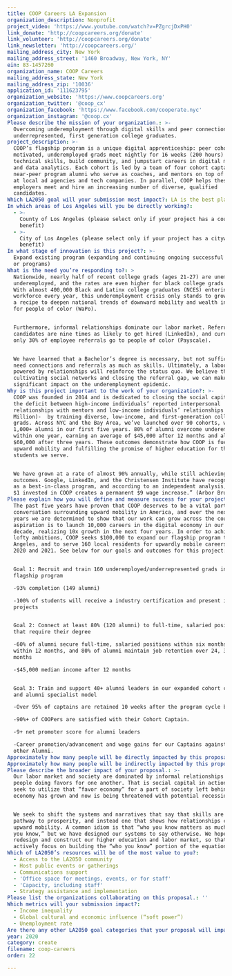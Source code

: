 ```yaml
---
title: COOP Careers LA Expansion
organization_description: Nonprofit
project_video: 'https://www.youtube.com/watch?v=PZgrcjDxPH0'
link_donate: 'http://coopcareers.org/donate'
link_volunteer: 'http://coopcareers.org/donate'
link_newsletter: 'http://coopcareers.org/'
mailing_address_city: New York
mailing_address_street: '1460 Broadway, New York, NY'
ein: 83-1457260
organization_name: COOP Careers
mailing_address_state: New York
mailing_address_zip: '10036'
application_id: '111623795'
organization_website: 'https://www.coopcareers.org'
organization_twitter: '@coop_cx'
organization_facebook: 'https://www.facebook.com/cooperate.nyc'
organization_instagram: '@coop.cx'
Please describe the mission of your organization.: >-
  Overcoming underemployment through digital skills and peer connections for
  underrepresented, first generation college graduates.
project_description: >-
  COOP’s flagship program is a unique digital apprenticeship: peer cohorts of 16
  motivated, underemployed grads meet nightly for 16 weeks (200 hours) to learn
  technical skills, build community, and jumpstart careers in digital marketing
  and data analytics. Each cohort is led by a team of four cohort captains,
  near-peer program alumni who serve as coaches, and mentors on top of busy jobs
  at local ad agencies and tech companies. In parallel, COOP helps these same
  employers meet and hire an increasing number of diverse, qualified
  candidates. 
Which LA2050 goal will your submission most impact?: LA is the best place to CREATE
In which areas of Los Angeles will you be directly working?:
  - >-
    County of Los Angeles (please select only if your project has a countywide
    benefit)
  - >-
    City of Los Angeles (please select only if your project has a citywide
    benefit)
In what stage of innovation is this project?: >-
  Expand existing program (expanding and continuing ongoing successful projects
  or programs)
What is the need you’re responding to?: >
  Nationwide, nearly half of recent college grads (ages 21-27) are unemployed or
  underemployed, and the rates are even higher for black college grads (Vox).
  With almost 400,000 Black and Latinx college graduates (NCES) entering the
  workforce every year, this underemployment crisis only stands to grow. This is
  a recipe to deepen national trends of downward mobility and wealth inequality
  for people of color (WaPo). 


  Furthermore, informal relationships dominate our labor market. Referred
  candidates are nine times as likely to get hired (LinkedIn), and currently
  only 30% of employee referrals go to people of color (Payscale). 


  We have learned that a Bachelor’s degree is necessary, but not sufficient. We
  need connections and referrals as much as skills. Ultimately, a labor market
  powered by relationships will reinforce the status quo. We believe that by
  cultivating social networks and closing the referral gap, we can make a
  significant impact on the underemployment epidemic.
Why is this project important to the work of your organization?: >-
  COOP was founded in 2014 and is dedicated to closing the social capital gap-
  the deficit between high-income individuals’ reported interpersonal
  relationships with mentors and low-income individuals’ relationships (The 74
  Million)-  by training diverse, low-income, and first-generation college
  grads. Across NYC and the Bay Area, we’ve launched over 90 cohorts, welcoming
  1,000+ alumni in our first five years. 80% of alumni overcome underemployment
  within one year, earning an average of $45,000 after 12 months and almost
  $60,000 after three years. These outcomes demonstrate how COOP is fueling
  upward mobility and fulfilling the promise of higher education for the
  students we serve.


  We have grown at a rate of almost 90% annually, while still achieving stellar
  outcomes. Google, LinkedIn, and the Christensen Institute have recognized us
  as a best-in-class program, and according to an independent analysis, “Every
  $1 invested in COOP creates a permanent $9 wage increase.” (Arbor Brothers)
Please explain how you will define and measure success for your project.: >-
  The past five years have proven that COOP deserves to be a vital part of the
  conversation surrounding upward mobility in America, and over the next several
  years we are determined to show that our work can grow across the country. Our
  aspiration is to launch 10,000 careers in the digital economy in our first
  decade, realizing 10x growth in the next four years. In order to achieve these
  lofty ambitions, COOP seeks $100,000 to expand our flagship program to Los
  Angeles, and to serve 160 local residents for upwardly mobile careers across
  2020 and 2021. See below for our goals and outcomes for this project:


  Goal 1: Recruit and train 160 underemployed/underrepresented grads in our
  flagship program

  -93% completion (149 alumni)

  -100% of students will receive a industry certification and present industry
  projects 


  Goal 2: Connect at least 80% (120 alumni) to full-time, salaried positions
  that require their degree

  -60% of alumni secure full-time, salaried positions within six months, 80%
  within 12 months, and 80% of alumni maintain job retention over 24, 36, and 48
  months

  -$45,000 median income after 12 months


  Goal 3: Train and support 40+ alumni leaders in our expanded cohort captain
  and alumni specialist model

  -Over 95% of captains are retained 10 weeks after the program cycle begins.

  -90%+ of COOPers are satisfied with their Cohort Captain.

  -9+ net promoter score for alumni leaders

  -Career promotion/advancement and wage gains for our Captains against our
  other Alumni. 
Approximately how many people will be directly impacted by this proposal?: '160'
Approximately how many people will be indirectly impacted by this proposal?: '300'
Please describe the broader impact of your proposal.: >-
  Our labor market and society are dominated by informal relationships and
  people doing favors for one another. That is social capital in action, and we
  seek to utilize that “favor economy” for a part of society left behind as our
  economy has grown and now is being threatened with potential recession.


  We seek to shift the systems and narratives that say that skills are the
  pathway to prosperity, and instead one that shows how relationships can propel
  upward mobility. A common idiom is that “who you know matters as much as what
  you know,” but we have designed our systems to say otherwise. We hope to
  redesign and construct our higher education and labor market, so that they
  actively focus on building the “who you know” portion of the equation.
Which of LA2050’s resources will be of the most value to you?:
  - Access to the LA2050 community
  - Host public events or gatherings
  - Communications support
  - 'Office space for meetings, events, or for staff'
  - 'Capacity, including staff'
  - Strategy assistance and implementation
Please list the organizations collaborating on this proposal.: ''
Which metrics will your submission impact?:
  - Income inequality
  - Global cultural and economic influence (“soft power”)
  - Unemployment rate
Are there any other LA2050 goal categories that your proposal will impact?: []
year: 2020
category: create
filename: coop-careers
order: 22

---
```

